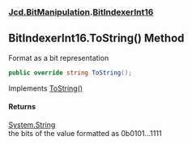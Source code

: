 ### [Jcd.BitManipulation](Jcd.BitManipulation.md 'Jcd.BitManipulation').[BitIndexerInt16](Jcd.BitManipulation.BitIndexerInt16.md 'Jcd.BitManipulation.BitIndexerInt16')

## BitIndexerInt16.ToString() Method

Format as a bit representation

```csharp
public override string ToString();
```

Implements [ToString()](Jcd.BitManipulation.IBitIndexer.ToString().md 'Jcd.BitManipulation.IBitIndexer.ToString()')

#### Returns
[System.String](https://docs.microsoft.com/en-us/dotnet/api/System.String 'System.String')  
the bits of the value formatted as 0b0101...1111